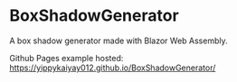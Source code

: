 # BoxShadowGenerator

A box shadow generator made with Blazor Web Assembly.

Github Pages example hosted: https://yippykaiyay012.github.io/BoxShadowGenerator/
